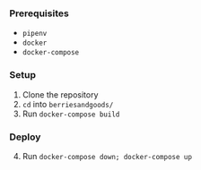 ### Prerequisites

* `pipenv`
* `docker`
* `docker-compose`

### Setup

1.  Clone the repository
2.  `cd` into `berriesandgoods/`
3.  Run `docker-compose build`

### Deploy

4.  Run `docker-compose down; docker-compose up`

